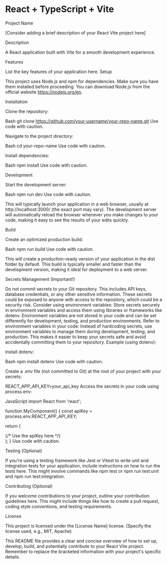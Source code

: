 # React + TypeScript + Vite

Project Name

[Consider adding a brief description of your React Vite project here]

Description

A React application built with Vite for a smooth development experience.

Features

List the key features of your application here.
Setup

This project uses Node.js and npm for dependencies. Make sure you have them installed before proceeding. You can download Node.js from the official website https://nodejs.org/en.

Installation

Clone the repository:

Bash
git clone https://github.com/your-username/your-repo-name.git
Use code with caution.

Navigate to the project directory:

Bash
cd your-repo-name
Use code with caution.

Install dependencies:

Bash
npm install
Use code with caution.

Development

Start the development server:

Bash
npm run dev
Use code with caution.

This will typically launch your application in a web browser, usually at http://localhost:3000/ (the exact port may vary). The development server will automatically reload the browser whenever you make changes to your code, making it easy to see the results of your edits quickly.

Build

Create an optimized production build:

Bash
npm run build
Use code with caution.

This will create a production-ready version of your application in the dist folder by default. This build is typically smaller and faster than the development version, making it ideal for deployment to a web server.

Secrets Management (Important!)

Do not commit secrets to your Git repository. This includes API keys, database credentials, or any other sensitive information. These secrets could be exposed to anyone with access to the repository, which could be a security risk.
Consider using environment variables: Store secrets securely in environment variables and access them using libraries or frameworks like dotenv. Environment variables are not stored in your code and can be set differently for development, testing, and production environments.
Refer to environment variables in your code: Instead of hardcoding secrets, use environment variables to manage them during development, testing, and production. This makes it easier to keep your secrets safe and avoid accidentally committing them to your repository.
Example (using dotenv):

Install dotenv:

Bash
npm install dotenv
Use code with caution.

Create a .env file (not committed to Git) at the root of your project with your secrets:

REACT_APP_API_KEY=your_api_key
Access the secrets in your code using process.env:

JavaScript
import React from 'react';

function MyComponent() {
  const apiKey = process.env.REACT_APP_API_KEY;

  return (
    <div>
      {/* Use the apiKey here */}
    </div>
  );
}
Use code with caution.

Testing (Optional)

If you're using a testing framework like Jest or Vitest to write unit and integration tests for your application, include instructions on how to run the tests here. This might involve commands like npm test or npm run test:unit and npm run test:integration.

Contributing (Optional)

If you welcome contributions to your project, outline your contribution guidelines here. This might include things like how to create a pull request, coding style conventions, and testing requirements.

License

This project is licensed under the [License Name] license. (Specify the license used, e.g., MIT, Apache)

This README file provides a clear and concise overview of how to set up, develop, build, and potentially contribute to your React Vite project. Remember to replace the bracketed information with your project's specific details.
